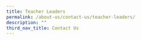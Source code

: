 ```yaml
---
title: Teacher Leaders
permalink: /about-us/contact-us/teacher-leaders/
description: ""
third_nav_title: Contact Us
---
```


